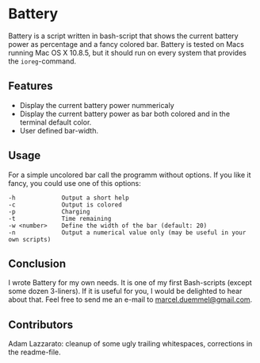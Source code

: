 # Battery

Battery is a script written in bash-script that shows the current battery power
as percentage and a fancy colored bar.
Battery is tested on Macs running Mac OS X 10.8.5, but it should run on every
system that provides the `ioreg`-command.

## Features

* Display the current battery power nummericaly
* Display the current battery power as bar both colored and in the terminal
  default color.
* User defined bar-width.

## Usage

For a simple uncolored bar call the programm without options.
If you like it fancy, you could use one of this options:

	-h             Output a short help
	-c             Output is colored
    -p             Charging
    -t             Time remaining
	-w <number>    Define the width of the bar (default: 20)
	-n             Output a numerical value only (may be useful in your own scripts)

## Conclusion

I wrote Battery for my own needs. It is one of my first Bash-scripts (except
some dozen 3-liners). If it is useful for you, I would be delighted to hear
about that. Feel free to send me an e-mail to
 [marcel.duemmel@gmail.com](mailto:marcel.duemmel@gmail.com).

## Contributors

Adam Lazzarato: cleanup of some ugly trailing whitespaces,
                corrections in the readme-file.

